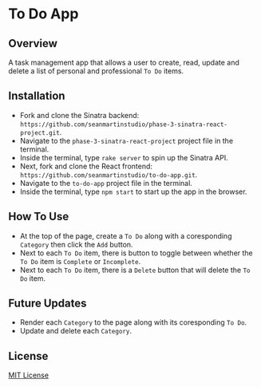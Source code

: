# To Do App

## Overview
A task management app that allows a user to create, read, update and delete a list of personal and professional `To Do` items.

## Installation
* Fork and clone the Sinatra backend: `https://github.com/seanmartinstudio/phase-3-sinatra-react-project.git`.
* Navigate to the `phase-3-sinatra-react-project` project file in the terminal.
* Inside the terminal, type `rake server` to spin up the Sinatra API.
* Next, fork and clone the React frontend: `https://github.com/seanmartinstudio/to-do-app.git`.
* Navigate to the `to-do-app` project file in the terminal.
* Inside the terminal, type `npm start` to start up the app in the browser.

## How To Use
* At the top of the page, create a `To Do` along with a coresponding `Category` then click the `Add` button.
* Next to each `To Do` item, there is button to toggle between whether the `To Do` item is `Complete` or `Incomplete`.
* Next to each `To Do` item, there is a `Delete` button that will delete the `To Do` item.


## Future Updates
* Render each `Category` to the page along with its coresponding `To Do`.
* Update and delete each `Category`.

## License
[MIT License](https://opensource.org/licenses/MIT)

